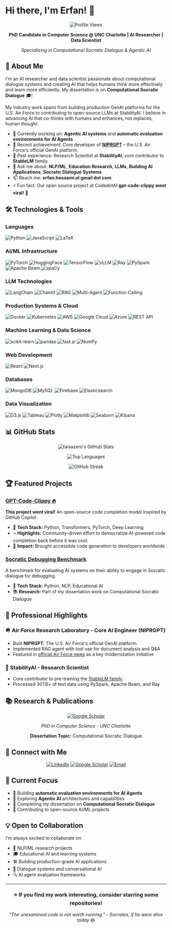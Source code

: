 # Hi there, I'm Erfan! 👋

<div align="center">
  
  ![Profile Views](https://komarev.com/ghpvc/?username=taisazero&color=blueviolet&style=flat-square)
  
  **PhD Candidate in Computer Science @ UNC Charlotte | AI Researcher | Data Scientist**
  
  *Specializing in Computational Socratic Dialogue & Agentic AI*
  
</div>

## 🚀 About Me

I'm an AI researcher and data scientist passionate about computational dialogue systems and creating AI that helps humans think more effectively and learn more efficiently. My dissertation is on **Computational Socratic Dialogue** 🎓!

My industry work spans from building production GenAI platforms for the U.S. Air Force to contributing to open-source LLMs at StabilityAI. I believe in advancing AI that co-thinks with humans and enhances, not replaces, human thought.

- 🔭 Currently working on: **Agentic AI systems** and **automatic evaluation environments for AI Agents**
- 🎯 Recent achievement: Core developer of **[NIPRGPT](https://niprgpt.mil/)** – the U.S. Air Force's official GenAI platform.
- 🧪 Past experience: Research Scientist at **StabilityAI**, core contributor to **StableLM** family.
- 💬 Ask me about: **NLP/ML**, **Education Research**, **LLMs**, **Building AI Applications**, **Socratic Dialogue Systems**
- 📫 Reach me: **erfan.hossami at gmail dot com**
- ⚡ Fun fact: Our open source project at CodedotAI **gpt-code-clippy went viral!** 🚀

## 🛠️ Technologies & Tools

### Languages
![Python](https://img.shields.io/badge/-Python-3776AB?style=flat-square&logo=python&logoColor=white)
![JavaScript](https://img.shields.io/badge/-JavaScript-F7DF1E?style=flat-square&logo=javascript&logoColor=black)
![LaTeX](https://img.shields.io/badge/-LaTeX-008080?style=flat-square&logo=latex&logoColor=white)

### AI/ML Infrastructure
![PyTorch](https://img.shields.io/badge/-PyTorch-EE4C2C?style=flat-square&logo=pytorch&logoColor=white)
![HuggingFace](https://img.shields.io/badge/-🤗_HuggingFace-FFD21E?style=flat-square&logoColor=black)
![TensorFlow](https://img.shields.io/badge/-TensorFlow-FF6F00?style=flat-square&logo=tensorflow&logoColor=white)
![vLLM](https://img.shields.io/badge/-vLLM-5C3EE8?style=flat-square&logoColor=white)
![Ray](https://img.shields.io/badge/-Ray-028CF0?style=flat-square&logo=ray&logoColor=white)
![PySpark](https://img.shields.io/badge/-PySpark-E25A1C?style=flat-square&logo=apache-spark&logoColor=white)
![Apache Beam](https://img.shields.io/badge/-Apache_Beam-D94F3D?style=flat-square&logoColor=white)
![spaCy](https://img.shields.io/badge/-spaCy-09A3D5?style=flat-square&logo=spacy&logoColor=white)

### LLM Technologies
![LangChain](https://img.shields.io/badge/-LangChain-121212?style=flat-square&logo=chainlink&logoColor=white)
![Chainlit](https://img.shields.io/badge/-Chainlit-1C1C1C?style=flat-square&logoColor=white)
![RAG](https://img.shields.io/badge/-RAG_Systems-FF6B6B?style=flat-square&logoColor=white)
![Multi-Agent](https://img.shields.io/badge/-Multi--Agent_Systems-00D9FF?style=flat-square&logoColor=white)
![Function Calling](https://img.shields.io/badge/-Function_Calling-9B59B6?style=flat-square&logoColor=white)

### Production Systems & Cloud
![Docker](https://img.shields.io/badge/-Docker-2496ED?style=flat-square&logo=docker&logoColor=white)
![Kubernetes](https://img.shields.io/badge/-Kubernetes-326CE5?style=flat-square&logo=kubernetes&logoColor=white)
![AWS](https://img.shields.io/badge/-AWS-232F3E?style=flat-square&logo=amazon-aws&logoColor=white)
![Google Cloud](https://img.shields.io/badge/-GCP-4285F4?style=flat-square&logo=google-cloud&logoColor=white)
![Azure](https://img.shields.io/badge/-Azure-0078D4?style=flat-square&logo=microsoft-azure&logoColor=white)
![REST API](https://img.shields.io/badge/-REST_API-009688?style=flat-square&logo=fastapi&logoColor=white)

### Machine Learning & Data Science
![scikit-learn](https://img.shields.io/badge/-scikit--learn-F7931E?style=flat-square&logo=scikit-learn&logoColor=white)
![pandas](https://img.shields.io/badge/-pandas-150458?style=flat-square&logo=pandas&logoColor=white)
![fast.ai](https://img.shields.io/badge/-fast.ai-00A98F?style=flat-square&logoColor=white)
![NumPy](https://img.shields.io/badge/-NumPy-013243?style=flat-square&logo=numpy&logoColor=white)

### Web Development
![React](https://img.shields.io/badge/-React-61DAFB?style=flat-square&logo=react&logoColor=black)
![Next.js](https://img.shields.io/badge/-Next.js-000000?style=flat-square&logo=next.js&logoColor=white)

### Databases
![MongoDB](https://img.shields.io/badge/-MongoDB-47A248?style=flat-square&logo=mongodb&logoColor=white)
![MySQL](https://img.shields.io/badge/-MySQL-4479A1?style=flat-square&logo=mysql&logoColor=white)
![Firebase](https://img.shields.io/badge/-Firebase-FFCA28?style=flat-square&logo=firebase&logoColor=black)
![Elasticsearch](https://img.shields.io/badge/-Elasticsearch-005571?style=flat-square&logo=elasticsearch&logoColor=white)

### Data Visualization
![D3.js](https://img.shields.io/badge/-D3.js-F9A03C?style=flat-square&logo=d3.js&logoColor=white)
![Tableau](https://img.shields.io/badge/-Tableau-E97627?style=flat-square&logo=tableau&logoColor=white)
![Plotly](https://img.shields.io/badge/-Plotly-3F4F75?style=flat-square&logo=plotly&logoColor=white)
![Matplotlib](https://img.shields.io/badge/-Matplotlib-11557c?style=flat-square&logoColor=white)
![Seaborn](https://img.shields.io/badge/-Seaborn-9C8EBF?style=flat-square&logoColor=white)
![Kibana](https://img.shields.io/badge/-Kibana-005571?style=flat-square&logo=kibana&logoColor=white)

## 📊 GitHub Stats

<div align="center">
  
  ![taisazero's GitHub Stats](https://github-readme-stats.vercel.app/api?username=taisazero&show_icons=true&theme=dracula&hide_border=true&include_all_commits=true&count_private=true)
  
  ![Top Languages](https://github-readme-stats.vercel.app/api/top-langs/?username=taisazero&layout=compact&theme=dracula&hide_border=true)
  
  ![GitHub Streak](https://github-readme-streak-stats.herokuapp.com/?user=taisazero&theme=dracula&hide_border=true)
  
</div>

## 🏆 Featured Projects

### [GPT-Code-Clippy 🔥](https://github.com/CodedotAl/gpt-code-clippy)
**This project went viral!** An open-source code completion model inspired by GitHub Copilot.
- 🔧 **Tech Stack:** Python, Transformers, PyTorch, Deep Learning
- ⭐ **Highlights:** Community-driven effort to democratize AI-powered code completion back before it was cool.
- 🌟 **Impact:** Brought accessible code generation to developers worldwide

### [Socratic Debugging Benchmark](https://github.com/taisazero/socratic-debugging-benchmark)
A benchmark for evaluating AI systems on their ability to engage in Socratic dialogue for debugging.
- 🔧 **Tech Stack:** Python, NLP, Educational AI
- 📚 **Research:** Part of my dissertation work on Computational Socratic Dialogue

## 💼 Professional Highlights

### 🪖 Air Force Research Laboratory - Core AI Engineer (NIPRGPT)
- Built **NIPRGPT**: The U.S. Air Force's official GenAI platform.
- Implemented RAG agent with tool use for document analysis and Q&A
- Featured in [official Air Force news](https://www.af.mil/News/Article-Display/Article/3800809/) as a key modernization initiative

### 🎨 StabilityAI - Research Scientist
- Core contributor to pre-training the [StableLM family](https://stability.ai/news/stability-ai-launches-the-first-of-its-stablelm-suite-of-language-models)
- Processed 30TB+ of text data using PySpark, Apache Beam, and Ray

## 📚 Research & Publications

<div align="center">
  
  [![Google Scholar](https://img.shields.io/badge/-Google_Scholar-4285F4?style=for-the-badge&logo=google-scholar&logoColor=white)](https://scholar.google.com/citations?user=NymC_HsAAAAJ&hl=en&oi=ao)
  
  *PhD in Computer Science - UNC Charlotte*
  
  **Dissertation Topic:** Computational Socratic Dialogue
  
</div>

## 🤝 Connect with Me

<div align="center">
  
  [![LinkedIn](https://img.shields.io/badge/-LinkedIn-0A66C2?style=for-the-badge&logo=linkedin&logoColor=white)](https://linkedin.com/in/erfan-hossami)
  [![Google Scholar](https://img.shields.io/badge/-Google_Scholar-4285F4?style=for-the-badge&logo=google-scholar&logoColor=white)](https://scholar.google.com/citations?user=NymC_HsAAAAJ&hl=en&oi=ao)
  [![Email](https://img.shields.io/badge/-Email-D14836?style=for-the-badge&logo=gmail&logoColor=white)](mailto:erfan.hossami@gmail.com)
  
</div>

## 🎯 Current Focus

- 🤖 Building **automatic evaluation environments for AI Agents**
- 🔬 Exploring **Agentic AI** architectures and capabilities
- 📝 Completing my dissertation on **Computational Socratic Dialogue**
- 🌱 Contributing to open-source AI/ML projects

## 💡 Open to Collaboration

I'm always excited to collaborate on:
- 🧠 NLP/ML research projects
- 🎓 Educational AI and learning systems
- 🛠️ Building production-grade AI applications
- 💬 Dialogue systems and conversational AI
- 🔍 AI agent evaluation frameworks

---

<div align="center">
  
  ### ⭐ If you find my work interesting, consider starring some repositories!
  
  *"The unexamined code is not worth running." - Socrates, if he were alive today* 😄
  
</div>
